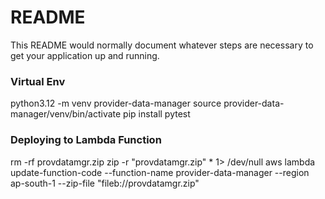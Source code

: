 # README #

This README would normally document whatever steps are necessary to get your application up and running.

### Virtual Env ###

python3.12 -m venv provider-data-manager
source provider-data-manager/venv/bin/activate
pip install pytest

### Deploying to Lambda Function ###

rm -rf provdatamgr.zip
zip -r "provdatamgr.zip" * 1> /dev/null
aws lambda update-function-code --function-name provider-data-manager --region ap-south-1 --zip-file "fileb://provdatamgr.zip"